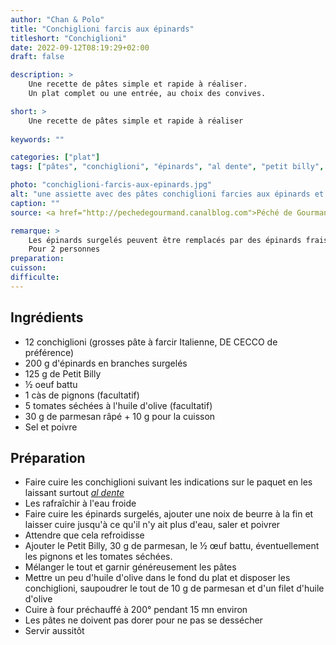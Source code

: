 ```yaml
---
author: "Chan & Polo"
title: "Conchiglioni farcis aux épinards"
titleshort: "Conchiglioni"
date: 2022-09-12T08:19:29+02:00
draft: false

description: >
    Une recette de pâtes simple et rapide à réaliser.
    Un plat complet ou une entrée, au choix des convives.

short: >
    Une recette de pâtes simple et rapide à réaliser
    
keywords: ""

categories: ["plat"]
tags: ["pâtes", "conchiglioni", "épinards", "al dente", "petit billy", "pignons de pin", "tomates séchées", "parmesan"]

photo: "conchiglioni-farcis-aux-epinards.jpg"
alt: "une assiette avec des pâtes conchiglioni farcies aux épinards et des pignons de pin"
caption: ""
source: <a href="http://pechedegourmand.canalblog.com">Péché de Gourmandise</a>

remarque: >
    Les épinards surgelés peuvent être remplacés par des épinards frais<br>
    Pour 2 personnes
preparation: 
cuisson: 
difficulte:
---
```



## Ingrédients
- 12 conchiglioni (grosses pâte à farcir Italienne, DE CECCO de préférence)
- 200 g d'épinards en branches surgelés
- 125 g de Petit Billy
- ½ oeuf battu
- 1 càs de pignons (facultatif)
- 5 tomates séchées à l'huile d'olive (facultatif)
- 30 g de parmesan râpé + 10 g pour la cuisson
- Sel et poivre
## Préparation
- Faire cuire les conchiglioni suivant les indications sur le paquet en les laissant surtout *[al dente](https://fr.wikipedia.org/wiki/Al_dente#:~:text=La%20traduction%20fran%C3%A7aise%20du%20terme,ferme%20et%20pas%20trop%20cuit.)*
- Les rafraîchir à l'eau froide
- Faire cuire les épinards surgelés, ajouter une noix de beurre à la fin et laisser cuire jusqu'à ce qu'il n'y ait plus d'eau, saler et poivrer
- Attendre que cela refroidisse
- Ajouter le Petit Billy, 30 g de parmesan, le ½ œuf battu, éventuellement les pignons et les tomates séchées.
- Mélanger le tout et garnir généreusement les pâtes
- Mettre un peu d'huile d'olive dans le fond du plat et disposer les conchiglioni, saupoudrer le tout de 10 g de parmesan et d'un filet d'huile d'olive
- Cuire à four préchauffé à 200° pendant 15 mn environ
- Les pâtes ne doivent pas dorer pour ne pas se dessécher
- Servir aussitôt